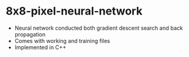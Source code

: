 # 8x8-pixel-neural-network

- Neural network conducted both gradient descent search and back propagation 
- Comes with working and training files 
- Implemented in C++
